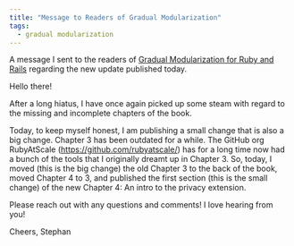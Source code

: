 ```yaml
---
title: "Message to Readers of Gradual Modularization"
tags:
  - gradual modularization
---
```


A message I sent to the readers of [Gradual Modularization for Ruby and Rails](//books/gradual-modularization/) regarding the new update published today.

<!--more-->

Hello there!

After a long hiatus, I have once again picked up some steam with regard to the missing and incomplete chapters of the book.

Today, to keep myself honest, I am publishing a small change that is also a big change. Chapter 3 has been outdated for a while. The GitHub org RubyAtScale (https://github.com/rubyatscale/) has for a long time now had a bunch of the tools that I originally dreamt up in Chapter 3. So, today, I moved (this is the big change) the old Chapter 3 to the back of the book, moved Chapter 4 to 3, and published the first section (this is the small change) of the new Chapter 4: An intro to the privacy extension.

Please reach out with any questions and comments! I love hearing from you!

Cheers,
Stephan